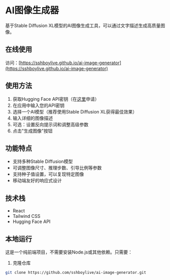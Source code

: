 # AI图像生成器

基于Stable Diffusion XL模型的AI图像生成工具，可以通过文字描述生成高质量图像。

## 在线使用

访问：[https://sshboylive.github.io/ai-image-generator](https://sshboylive.github.io/ai-image-generator)

## 使用方法

1. 获取Hugging Face API密钥（在[这里](https://huggingface.co/settings/tokens)申请）
2. 在应用中输入您的API密钥
3. 选择一个AI模型（推荐使用Stable Diffusion XL获得最佳效果）
4. 输入详细的图像描述
5. 可选：设置反向提示词和调整高级参数
6. 点击"生成图像"按钮

## 功能特点

- 支持多种Stable Diffusion模型
- 可调整图像尺寸、推理步数、引导比例等参数
- 支持种子值设置，可以复现特定图像
- 移动端友好的响应式设计

## 技术栈

- React
- Tailwind CSS
- Hugging Face API

## 本地运行

这是一个纯前端项目，不需要安装Node.js或其他依赖。只需要：

1. 克隆仓库
```bash
git clone https://github.com/sshboylive/ai-image-generator.git